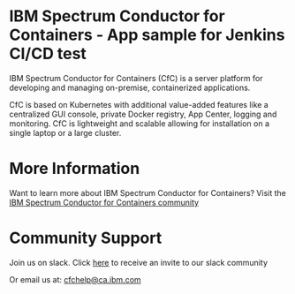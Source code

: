 # IBM Spectrum Conductor for Containers - App sample for Jenkins CI/CD test

IBM Spectrum Conductor for Containers (CfC) is a server platform for developing and managing on-premise, containerized applications. 

CfC is based on Kubernetes with additional value-added features like a centralized GUI console, private Docker registry, App Center, logging and monitoring. CfC is lightweight and scalable allowing for installation on a single laptop or a large cluster.

# More Information
Want to learn more about IBM Spectrum Conductor for Containers?
Visit the [IBM Spectrum Conductor for Containers community](https://www.ibm.com/developerworks/community/wikis/home?lang=en#!/wiki/W1559b1be149d_43b0_881e_9783f38faaff)

# Community Support
Join us on slack. Click [here](http://ibm.biz/BdsHmN) to receive an invite to our slack community

Or email us at: cfchelp@ca.ibm.com
